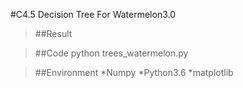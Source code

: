 #C4.5 Decision Tree For Watermelon3.0
<br>
>##Result

>##Code
>python trees_watermelon.py

>##Environment
  *Numpy
  *Python3.6
  *matplotlib
